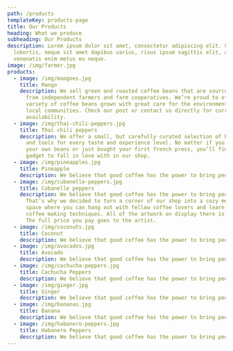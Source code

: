 ```yaml
---
path: /products
templateKey: products-page
title: Our Products
heading: What we produce
subheading: Our Products
description: Lorem ipsum dolor sit amet, consectetur adipiscing elit. Curabitur
  lobortis, neque sit amet dapibus varius, risus ipsum sagittis elit, a
  venenatis enim metus eu neque.
image: /img/farmer.jpg
products:
  - image: /img/mangoes.jpg
    title: Mango
    description: We sell green and roasted coffee beans that are sourced directly
      from independent farmers and farm cooperatives. We’re proud to offer a
      variety of coffee beans grown with great care for the environment and
      local communities. Check our post or contact us directly for current
      availability.
  - image: /img/thai-chili-peppers.jpg
    title: Thai chili peppers
    description: We offer a small, but carefully curated selection of brewing gear
      and tools for every taste and experience level. No matter if you roast
      your own beans or just bought your first french press, you’ll find a
      gadget to fall in love with in our shop.
  - image: /img/pineapples.jpg
    title: Pineapple
    description: We believe that good coffee has the power to bring people together.
  - image: /img/cubanelle-peppers.jpg
    title: Cubanelle peppers
    description: We believe that good coffee has the power to bring people together.
      That’s why we decided to turn a corner of our shop into a cozy meeting
      space where you can hang out with fellow coffee lovers and learn about
      coffee making techniques. All of the artwork on display there is for sale.
      The full price you pay goes to the artist.
  - image: /img/coconuts.jpg
    title: Coconut
    description: We believe that good coffee has the power to bring people together.
  - image: /img/avocados.jpg
    title: Avocado
    description: We believe that good coffee has the power to bring people together.
  - image: /img/cachucha-peppers.jpg
    title: Cachucha Peppers
    description: We believe that good coffee has the power to bring people together.
  - image: /img/ginger.jpg
    title: Ginger
    description: We believe that good coffee has the power to bring people together.
  - image: /img/bananas.jpg
    title: Banana
    description: We believe that good coffee has the power to bring people together.
  - image: /img/habanero-peppers.jpg
    title: Habanero Peppers
    description: We believe that good coffee has the power to bring people together.
---
```

